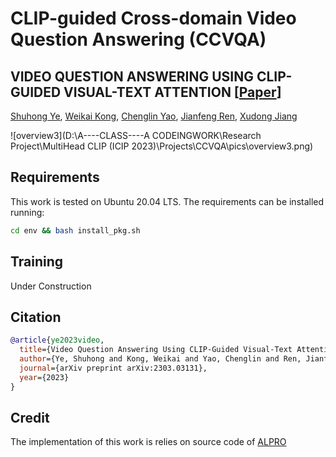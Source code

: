 # CLIP-guided Cross-domain Video Question Answering (CCVQA)

## VIDEO QUESTION ANSWERING USING CLIP-GUIDED VISUAL-TEXT ATTENTION [[Paper](https://arxiv.org/abs/2303.03131)]

[Shuhong Ye](https://github.com/kenn-san), [Weikai Kong](https://github.com/WeikaiKong), [Chenglin Yao](https://www.researchgate.net/profile/Chenglin_Yao2), [Jianfeng Ren](https://research.nottingham.edu.cn/en/persons/jianfeng-ren), [Xudong Jiang](https://personal.ntu.edu.sg/exdjiang/)

![overview3](D:\A----CLASS----A CODEINGWORK\Research Project\MultiHead CLIP (ICIP 2023)\Projects\CCVQA\pics\overview3.png)

## Requirements

This work is tested on Ubuntu 20.04 LTS. The requirements can be installed running:

```bash
cd env && bash install_pkg.sh
```

## Training

Under Construction


## Citation
```bibtex
@article{ye2023video,
  title={Video Question Answering Using CLIP-Guided Visual-Text Attention},
  author={Ye, Shuhong and Kong, Weikai and Yao, Chenglin and Ren, Jianfeng and Jiang, Xudong},
  journal={arXiv preprint arXiv:2303.03131},
  year={2023}
}
```

## Credit

The implementation of this work is relies on source code of [ALPRO](https://github.com/isabella232/ALPRO)
